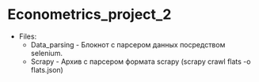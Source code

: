 # Econometrics_project_2

* Files:
  * Data_parsing - Блокнот с парсером данных посредством selenium.
  * Scrapy - Архив с парсером формата scrapy (scrapy crawl flats -o flats.json)
